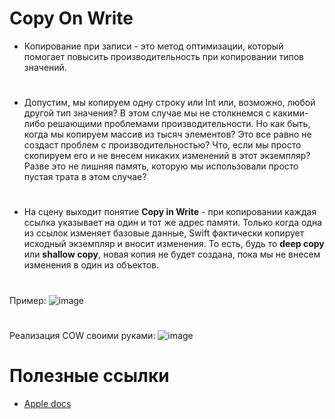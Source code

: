 # **Copy On Write**

  - Копирование при записи - это метод оптимизации, который помогает повысить производительность при копировании типов значений.
#

  - Допустим, мы копируем одну строку или Int или, возможно, любой другой тип значения? В этом случае мы не столкнемся с какими-либо решающими проблемами производительности. 
Но как быть, когда мы копируем массив из тысяч элементов? Это все равно не создаст проблем с производительностью? 
Что, если мы просто скопируем его и не внесем никаких изменений в этот экземпляр? 
Разве это не лишняя память, которую мы использовали просто пустая трата в этом случае?
#
  - На сцену выходит понятие **Copy in Write** - при копировании каждая ссылка указывает на один и тот же адрес памяти. Только когда одна из ссылок изменяет базовые данные, Swift фактически копирует исходный экземпляр и вносит изменения.
То есть, будь то **deep copy** или **shallow copy**, новая копия не будет создана, пока мы не внесем изменения в один из объектов.

#
Пример:
![image](https://i.yapx.ru/Ro2j1.png)
#
Реализация COW своими руками:
![image](https://i.yapx.ru/Ro2u5.png)

# **Полезные ссылки**
- [Apple docs](https://github.com/apple/swift/blob/main/docs/OptimizationTips.rst#id28)
